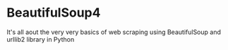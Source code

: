 # BeautifulSoup4
It's all aout the very very  basics of web scraping using BeautifulSoup and urllib2 library in Python

